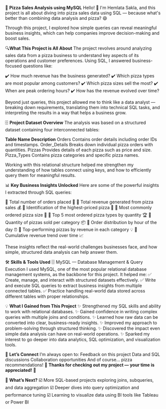 🍕 **Pizza Sales Analysis using MySQL**
Hello! 👋 I'm Hemlata Sakla, and this project is all about diving into pizza sales data using SQL — because what's better than combining data analysis and pizza? 😄

Through this project, I explored how simple queries can reveal meaningful business insights, which can help companies improve decision-making and boost sales.

🔍**What This Project is All About**
The project revolves around analyzing sales data from a pizza business to understand key aspects of its operations and customer preferences. Using SQL, I answered business-focused questions like:

✔️ How much revenue has the business generated?
✔️ Which pizza types are most popular among customers?
✔️ Which pizza sizes sell the most?
✔️ When are peak ordering hours?
✔️ How has the revenue evolved over time?

Beyond just queries, this project allowed me to think like a data analyst — breaking down requirements, translating them into technical SQL tasks, and interpreting the results in a way that helps a business grow.

🗄️ **Project Dataset Overview**
The analysis was based on a structured dataset containing four interconnected tables:

**Table Name	Description**
Orders	Contains order details including order IDs and timestamps.
Order_Details	Breaks down individual pizza orders with quantities.
Pizzas	Provides details of each pizza such as price and size.
Pizza_Types	Contains pizza categories and specific pizza names.

Working with this relational structure helped me strengthen my understanding of how tables connect using keys, and how to efficiently query them for meaningful results.

📊 **Key Business Insights Unlocked**
Here are some of the powerful insights I extracted through SQL queries:

🔹 Total number of orders placed 🧾
🔹 Total revenue generated from pizza sales 💰
🔹 Identification of the highest-priced pizza 🍕
🔹 Most commonly ordered pizza size 📏
🔹 Top 5 most ordered pizza types by quantity 🏆
🔹 Quantity of pizzas sold per category 📦
🔹 Order distribution by hour of the day ⏰
🔹 Top-performing pizzas by revenue in each category 💡
🔹 Cumulative revenue trend over time 📈

These insights reflect the real-world challenges businesses face, and how simple, structured data analysis can help answer them.

🛠️ **Skills & Tools Used**
🗄️ MySQL — Database Management & Query Execution
I used MySQL, one of the most popular relational database management systems, as the backbone for this project. It helped me:
✅ Create, manage, and interact with structured datasets effectively.
✅ Write and execute SQL queries to extract business insights from multiple connected tables.
✅ Practice handling real-world data stored across different tables with proper relationships.

💡 **What I Gained from This Project**
✨ Strengthened my SQL skills and ability to work with relational databases.
✨ Gained confidence in writing complex queries with multiple joins and conditions.
✨ Learned how raw data can be converted into clear, business-ready insights.
✨ Improved my approach to problem-solving through structured thinking.
✨ Discovered the impact even simple data analysis can have on real-world operations.
✨ Sparked my interest to go deeper into data analytics, SQL optimization, and visualization tools.

🤝 **Let’s Connect**
I’m always open to:
Feedback on this project
Data and SQL discussions
Collaboration opportunities
And of course… pizza recommendations! 🍕
**Thanks for checking out my project — your time is appreciated!** 🚀

📂 **What’s Next?**
☑️ More SQL-based projects exploring joins, subqueries, and data aggregation
☑️ Deeper dives into query optimization and performance tuning
☑️ Learning to visualize data using BI tools like Tableau or Power BI
